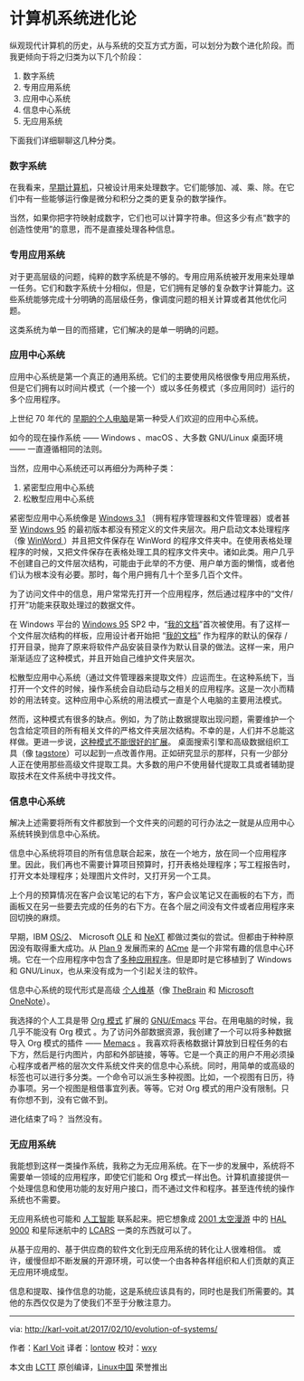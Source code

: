 计算机系统进化论
======

纵观现代计算机的历史，从与系统的交互方式方面，可以划分为数个进化阶段。而我更倾向于将之归类为以下几个阶段：

1.  数字系统
2.  专用应用系统
3.  应用中心系统
4.  信息中心系统
5.  无应用系统

下面我们详细聊聊这几种分类。

### 数字系统

在我看来，[早期计算机][1]，只被设计用来处理数字。它们能够加、减、乘、除。在它们中有一些能够运行像是微分和积分之类的更复杂的数学操作。

当然，如果你把字符映射成数字，它们也可以计算字符串。但这多少有点“数字的创造性使用”的意思，而不是直接处理各种信息。

### 专用应用系统

对于更高层级的问题，纯粹的数字系统是不够的。专用应用系统被开发用来处理单一任务。它们和数字系统十分相似，但是，它们拥有足够的复杂数字计算能力。这些系统能够完成十分明确的高层级任务，像调度问题的相关计算或者其他优化问题。

这类系统为单一目的而搭建，它们解决的是单一明确的问题。

### 应用中心系统

应用中心系统是第一个真正的通用系统。它们的主要使用风格很像专用应用系统，但是它们拥有以时间片模式（一个接一个）或以多任务模式（多应用同时）运行的多个应用程序。

上世纪 70 年代的 [早期的个人电脑][3]是第一种受人们欢迎的应用中心系统。

如今的现在操作系统 —— Windows 、macOS 、大多数 GNU/Linux 桌面环境 —— 一直遵循相同的法则。

当然，应用中心系统还可以再细分为两种子类：

1.  紧密型应用中心系统
2.  松散型应用中心系统

紧密型应用中心系统像是  [Windows 3.1][4] （拥有程序管理器和文件管理器）或者甚至 [Windows 95][5] 的最初版本都没有预定义的文件夹层次。用户启动文本处理程序（像 [ WinWord ][6]）并且把文件保存在 WinWord 的程序文件夹中。在使用表格处理程序的时候，又把文件保存在表格处理工具的程序文件夹中。诸如此类。用户几乎不创建自己的文件层次结构，可能由于此举的不方便、用户单方面的懒惰，或者他们认为根本没有必要。那时，每个用户拥有几十个至多几百个文件。

为了访问文件中的信息，用户常常先打开一个应用程序，然后通过程序中的“文件/打开”功能来获取处理过的数据文件。

在 Windows 平台的 [Windows 95][5] SP2 中，“[我的文档][7]”首次被使用。有了这样一个文件层次结构的样板，应用设计者开始把  “[我的文档][7]” 作为程序的默认的保存 / 打开目录，抛弃了原来将软件产品安装目录作为默认目录的做法。这样一来，用户渐渐适应了这种模式，并且开始自己维护文件夹层次。
 
松散型应用中心系统（通过文件管理器来提取文件）应运而生。在这种系统下，当打开一个文件的时候，操作系统会自动启动与之相关的应用程序。这是一次小而精妙的用法转变。这种应用中心系统的用法模式一直是个人电脑的主要用法模式。
 
然而，这种模式有很多的缺点。例如，为了防止数据提取出现问题，需要维护一个包含给定项目的所有相关文件的严格文件夹层次结构。不幸的是，人们并不总能这样做。更进一步说，[这种模式不能很好的扩展][8]。 桌面搜索引擎和高级数据组织工具（像 [tagstore][9]）可以起到一点改善作用。正如研究显示的那样，只有一少部分人正在使用那些高级文件提取工具。大多数的用户不使用替代提取工具或者辅助提取技术在文件系统中寻找文件。
 
### 信息中心系统

解决上述需要将所有文件都放到一个文件夹的问题的可行办法之一就是从应用中心系统转换到信息中心系统。

信息中心系统将项目的所有信息联合起来，放在一个地方，放在同一个应用程序里。因此，我们再也不需要计算项目预算时，打开表格处理程序；写工程报告时，打开文本处理程序；处理图片文件时，又打开另一个工具。

上个月的预算情况在客户会议笔记的右下方，客户会议笔记又在画板的右下方，而画板又在另一些要去完成的任务的右下方。在各个层之间没有文件或者应用程序来回切换的麻烦。

早期，IBM [OS/2][10]、 Microsoft [OLE][11] 和 [NeXT][12] 都做过类似的尝试。但都由于种种原因没有取得重大成功。从 [Plan 9][14] 发展而来的 [ACme][13] 是一个非常有趣的信息中心环境。它在一个应用程序中包含了[多种应用程序][15]。但是即时是它移植到了 Windows 和 GNU/Linux，也从来没有成为一个引起关注的软件。

信息中心系统的现代形式是高级 [个人维基][16]（像 [TheBrain][17] 和 [Microsoft OneNote][18]）。

我选择的个人工具是带 [Org 模式][19] 扩展的 [GNU/Emacs][20] 平台。在用电脑的时候，我几乎不能没有 Org 模式 。为了访问外部数据资源，我创建了一个可以将多种数据导入 Org 模式的插件 —— [Memacs][20] 。我喜欢将表格数据计算放到日程任务的右下方，然后是行内图片，内部和外部链接，等等。它是一个真正的用户不用必须操心程序或者严格的层次文件系统文件夹的信息中心系统。同时，用简单的或高级的标签也可以进行多分类。一个命令可以派生多种视图。比如，一个视图有日历，待办事项。另一个视图是租借事宜列表。等等。它对 Org 模式的用户没有限制。只有你想不到，没有它做不到。

进化结束了吗？ 当然没有。

### 无应用系统

我能想到这样一类操作系统，我称之为无应用系统。在下一步的发展中，系统将不需要单一领域的应用程序，即使它们能和 Org 模式一样出色。计算机直接提供一个处理信息和使用功能的友好用户接口，而不通过文件和程序。甚至连传统的操作系统也不需要。

无应用系统也可能和 [人工智能][21] 联系起来。把它想象成 [2001 太空漫游][23] 中的 [HAL 9000][22] 和星际迷航中的  [LCARS][24] 一类的东西就可以了。

从基于应用的、基于供应商的软件文化到无应用系统的转化让人很难相信。 或许，缓慢但却不断发展的开源环境，可以使一个由各种各样组织和人们贡献的真正无应用环境成型。

信息和提取、操作信息的功能，这是系统应该具有的，同时也是我们所需要的。其他的东西仅仅是为了使我们不至于分散注意力。

--------------------------------------------------------------------------------

via: http://karl-voit.at/2017/02/10/evolution-of-systems/

作者：[Karl Voit][a]
译者：[lontow](https://github.com/lontow)
校对：[wxy](https://github.com/wxy)

本文由 [LCTT](https://github.com/LCTT/TranslateProject) 原创编译，[Linux中国](https://linux.cn/) 荣誉推出

[a]:http://karl-voit.at
[1]:https://en.wikipedia.org/wiki/History_of_computing_hardware
[2]:https://en.wikipedia.org/wiki/String_%2528computer_science%2529
[3]:https://en.wikipedia.org/wiki/Xerox_Alto
[4]:https://en.wikipedia.org/wiki/Windows_3.1x
[5]:https://en.wikipedia.org/wiki/Windows_95
[6]:https://en.wikipedia.org/wiki/Microsoft_Word
[7]:https://en.wikipedia.org/wiki/My_Documents
[8]:http://karl-voit.at/tagstore/downloads/Voit2012b.pdf
[9]:http://karl-voit.at/tagstore/
[10]:https://en.wikipedia.org/wiki/OS/2
[11]:https://en.wikipedia.org/wiki/Object_Linking_and_Embedding
[12]:https://en.wikipedia.org/wiki/NeXT
[13]:https://en.wikipedia.org/wiki/Acme_%2528text_editor%2529
[14]:https://en.wikipedia.org/wiki/Plan_9_from_Bell_Labs
[15]:https://en.wikipedia.org/wiki/List_of_Plan_9_applications
[16]:https://en.wikipedia.org/wiki/Personal_wiki
[17]:https://en.wikipedia.org/wiki/TheBrain
[18]:https://en.wikipedia.org/wiki/Microsoft_OneNote
[19]:../../../../tags/emacs
[20]:https://github.com/novoid/Memacs
[21]:https://en.wikipedia.org/wiki/Artificial_intelligence
[22]:https://en.wikipedia.org/wiki/HAL_9000
[23]:https://en.wikipedia.org/wiki/2001:_A_Space_Odyssey
[24]:https://en.wikipedia.org/wiki/LCARS
